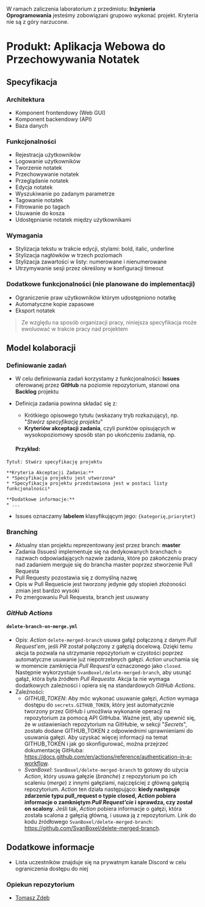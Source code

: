 W ramach zaliczenia laboratorium z przedmiotu: **Inżynieria Oprogramowania** jesteśmy zobowiązani grupowo wykonać projekt. Kryteria nie są z góry narzucone.

# Produkt: Aplikacja Webowa do Przechowywania Notatek

## Specyfikacja

###  Architektura

-   Komponent frontendowy (Web GUI)
-   Komponent backendowy (API)
-   Baza danych

### Funkcjonalności

-   Rejestracja użytkowników
-   Logowanie użytkowników
-   Tworzenie notatek
-   Przechowywanie notatek
-   Przeglądanie notatek
-   Edycja notatek
-   Wyszukiwanie po zadanym parametrze
-   Tagowanie notatek
-   Filtrowanie po tagach
-   Usuwanie do kosza
-   Udostępnianie notatek między użytkownikami

### Wymagania

-   Stylizacja tekstu w trakcie edycji, stylami: bold, italic, underline
-   Stylizacja nagłówków w trzech poziomach
-   Stylizacja zawartości w listy: numerowane i nienumerowane
-   Utrzymywanie sesji przez określony w konfiguracji timeout

### Dodatkowe funkcjonalności (nie planowane do implementacji)

-   Ograniczenie praw użytkowników którym udostępniono notatkę
-   Automatyczne kopie zapasowe
-   Eksport notatek

> Ze względu na sposób organizacji pracy, niniejsza specyfikacja może ewoluować w trakcie pracy nad projektem

## Model kolaboracji

### Definiowanie zadań

* W celu definiowania zadań korzystamy z funkcjonalności: **Issues** oferowanej przez **GitHub** na poziomie repozytorium, stanowi ona **Backlog** projektu
* Definicja zadania powinna składać się z:
  * Krótkiego opisowego tytułu (wskazany tryb rozkazujący), np. "*Stwórz specyfikację projektu*"
  * **Kryteriów akceptacji zadania**, czyli punktów opisujących w wysokopoziomowy sposób stan po ukończeniu zadania, np.
   
  #### Przykład:

```
Tytuł: Stwórz specyfikację projektu

**Kryteria Akceptacji Zadania:**
* *Specyfikacja projektu jest utworzona*
* *Specyfikacja projektu przedstawiona jest w postaci listy funkcjonalności*

**Dodatkowe informacje:**
* ...
```

 * Issues oznaczamy **labelem** klasyfikującym jego: `{kategorię,priorytet}`

### Branching
* Aktualny stan projektu reprezentowany jest przez branch: **master**
* Zadania (Issues) implementuje się na dedykowanych branchach o nazwach odpowiadających nazwie zadania, które po zakończeniu pracy nad zadaniem merguje się do brancha master poprzez stworzenie Pull Requesta
* Pull Requesty pozostawia się z domyślną nazwę
* Opis w Pull Requeście jest tworzony jedynie gdy stopień złożoności zmian jest bardzo wysoki
* Po zmergowaniu Pull Requesta, branch jest usuwany

### _GitHub Actions_
#### ```delete-branch-on-merge.yml```
- Opis:
_Action_ ```delete-merged-branch``` usuwa gałąź połączoną z danym _Pull Request'em_, jeśli _PR_ został połączony z gałęzią docelową. Dzięki temu akcja ta pozwala na utrzymanie repozytorium w czystości poprzez automatyczne usuwanie już niepotrzebnych gałęzi. _Action_ uruchamia się w momencie zamknięcia _Pull Request'a_ oznaczonego jako ```closed```. Następnie wykorzystuje ```SvanBoxel/delete-merged-branch```, aby usunąć gałąź, która była źródłem _Pull Requesta_. Akcja ta nie wymaga dodatkowych zależności i opiera się na standardowych _GitHub Actions_.
- Zależności:
  - _GITHUB_TOKEN_:
  Aby móc wykonać usuwanie gałęzi, _Action_ wymaga dostępu do ```secrets.GITHUB_TOKEN```, który jest automatycznie tworzony przez GitHub i umożliwia wykonanie operacji na repozytorium za pomocą API GitHuba. Ważne jest, aby upewnić się, że w ustawieniach repozytorium na GitHubie, w sekcji "_Secrets_", zostało dodane GITHUB_TOKEN z odpowiednimi uprawnieniami do usuwania gałęzi. Aby uzyskać więcej informacji na temat GITHUB_TOKEN i jak go skonfigurować, można przejrzeć dokumentację GitHuba: https://docs.github.com/en/actions/reference/authentication-in-a-workflow.
  -	_SvanBoxel_:
  ```SvanBoxel/delete-merged-branch``` to gotowy do użycia _Action_, który usuwa gałęzie (_branche_) z repozytorium po ich scaleniu (_merge_) z innymi gałęziami, najczęściej z główną gałęzią repozytorium. _Action_ ten działa następująco: **kiedy następuje zdarzenie typu pull_request o typie closed, _Action_ pobiera informacje o zamkniętym _Pull Request'cie_ i sprawdza, czy został on scalony**. Jeśli tak, _Action_ pobiera informacje o gałęzi, która została scalona z gałęzią główną, i usuwa ją z repozytorium. Link do kodu źródłowego ```SvanBoxel/delete-merged-branch```: https://github.com/SvanBoxel/delete-merged-branch.




## Dodatkowe informacje

* Lista uczestników znajduje się na prywatnym kanale Discord w celu ograniczenia dostępu do niej

### Opiekun repozytorium

* [Tomasz Zdeb](https://github.com/Tomasz-Zdeb)
